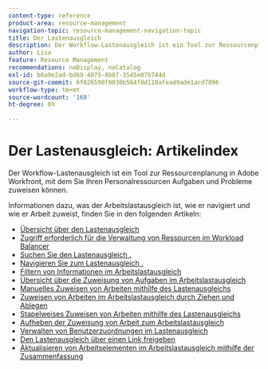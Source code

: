 ```yaml
---
content-type: reference
product-area: resource-management
navigation-topic: resource-management-navigation-topic
title: Der Lastenausgleich
description: Der Workflow-Lastenausgleich ist ein Tool zur Ressourcenplanung in Adobe Workfront, mit dem Sie Ihren Personalressourcen Aufgaben und Probleme zuweisen können.
author: Lisa
feature: Resource Management
recommendations: noDisplay, noCatalog
exl-id: b6a9e2ad-bd69-4075-8b87-3545e07b744d
source-git-commit: 6f026590f0030b564f0d110afead9ade1acd7896
workflow-type: tm+mt
source-wordcount: '168'
ht-degree: 0%

---
```


# Der Lastenausgleich: Artikelindex

<!--Audited: 12/2023-->

Der Workflow-Lastenausgleich ist ein Tool zur Ressourcenplanung in Adobe Workfront, mit dem Sie Ihren Personalressourcen Aufgaben und Probleme zuweisen können.

Informationen dazu, was der Arbeitslastausgleich ist, wie er navigiert und wie er Arbeit zuweist, finden Sie in den folgenden Artikeln:

* [Übersicht über den Lastenausgleich](../../resource-mgmt/workload-balancer/overview-workload-balancer.md)
* [Zugriff erforderlich für die Verwaltung von Ressourcen im Workload Balancer](../../resource-mgmt/workload-balancer/access-needed-manage-resources-balancer.md)
* [Suchen Sie den Lastenausgleich .](../../resource-mgmt/workload-balancer/locate-workload-balancer.md)
* [Navigieren Sie zum Lastenausgleich .](../../resource-mgmt/workload-balancer/navigate-the-workload-balancer.md)
* [Filtern von Informationen im Arbeitslastausgleich](../../resource-mgmt/workload-balancer/filter-information-workload-balancer.md)
* [Übersicht über die Zuweisung von Aufgaben im Arbeitslastausgleich](../../resource-mgmt/workload-balancer/assign-work-in-workload-balancer.md)
* [Manuelles Zuweisen von Arbeiten mithilfe des Lastenausgleichs](../../resource-mgmt/workload-balancer/assign-work-in-workload-balancer-manually.md)
* [Zuweisen von Arbeiten im Arbeitslastausgleich durch Ziehen und Ablegen](../../resource-mgmt/workload-balancer/assign-work-in-workload-balancer-by-drag-and-drop.md)
* [Stapelweises Zuweisen von Arbeiten mithilfe des Lastenausgleichs](../../resource-mgmt/workload-balancer/assign-work-in-workload-balancer-in-bulk.md)
* [Aufheben der Zuweisung von Arbeit zum Arbeitslastausgleich](../../resource-mgmt/workload-balancer/unassign-work-in-workload-balancer.md)
* [Verwalten von Benutzerzuordnungen im Lastenausgleich](../../resource-mgmt/workload-balancer/manage-user-allocations-workload-balancer.md)
* [Den Lastenausgleich über einen Link freigeben](../../resource-mgmt/workload-balancer/share-link-for-workload-balancer.md)
* [Aktualisieren von Arbeitselementen im Arbeitslastausgleich mithilfe der Zusammenfassung](../../resource-mgmt/workload-balancer/update-items-in-summary-panel-in-workload-balancer.md)
